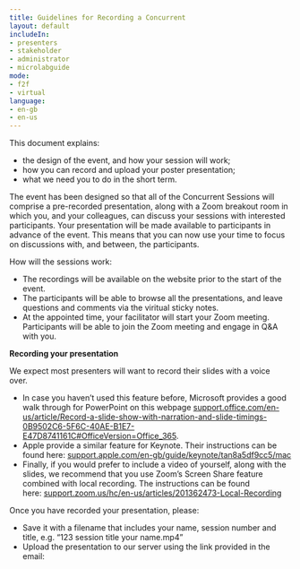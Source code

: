 ```yaml
---
title: Guidelines for Recording a Concurrent
layout: default
includeIn: 
- presenters
- stakeholder
- administrator
- microlabguide
mode:
- f2f
- virtual
language:
- en-gb
- en-us
---
```

This document explains:
 * the design of the event, and how your session will work;
 * how you can record and upload your poster presentation;
 * what we need you to do in the short term.

The event has been designed so that all of the Concurrent Sessions will comprise a pre-recorded presentation, along with a Zoom breakout room in which you, and your colleagues, can discuss your sessions with interested participants. Your presentation will be made available to participants in advance of the event. This means that you can now use your time to focus on discussions with, and between, the participants.  

How will the sessions work:
 * The recordings will be available on the website prior to the start of the event.
 * The participants will be able to browse all the presentations, and leave questions and comments via the viritual sticky notes.
 * At the appointed time, your facilitator will start your Zoom meeting. Participants will be able to join the Zoom meeting and engage in Q&A with you.

**Recording your presentation**

We expect most presenters will want to record their slides with a voice over. 
 * In case you haven’t used this feature before, Microsoft provides a good walk through for PowerPoint on this webpage [support.office.com/en-us/article/Record-a-slide-show-with-narration-and-slide-timings-0B9502C6-5F6C-40AE-B1E7-E47D8741161C#OfficeVersion=Office_365](https://support.office.com/en-us/article/Record-a-slide-show-with-narration-and-slide-timings-0B9502C6-5F6C-40AE-B1E7-E47D8741161C#OfficeVersion=Office_365). 
 * Apple provide a similar feature for Keynote. Their instructions can be found here: [support.apple.com/en-gb/guide/keynote/tan8a5df9cc5/mac](https://support.apple.com/en-gb/guide/keynote/tan8a5df9cc5/mac)
 * Finally, if you would prefer to include a video of yourself, along with the slides, we recommend that you use Zoom’s Screen Share feature combined with local recording. The instructions can be found here: [support.zoom.us/hc/en-us/articles/201362473-Local-Recording](https://support.zoom.us/hc/en-us/articles/201362473-Local-Recording)

Once you have recorded your presentation, please:
 * Save it with a filename that includes your name, session number and title, e.g. “123 session title your name.mp4”
 * Upload the presentation to our server using the link provided in the email: 

